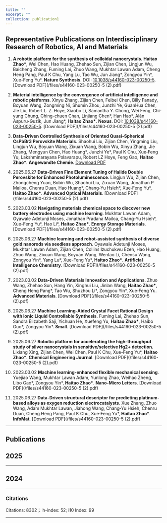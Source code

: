 ```yaml
---
title: ""
excerpt: ""
collection: publication1
---
```


## Representative Publications on Interdisciplinary Research of Robotics, AI and Materials

1. **A robotic platform for the synthesis of colloidal nanocrystals**. **Haitao Zhao\***, Wei Chen, Hao Huang, Zhehao Sun, Zijian Chen, Lingjun Wu, Baicheng Zhang, Fuming Lai, Zhuo Wang, Mukhtar Lawan Adam, Cheng Heng Pang, Paul K Chu, Yang Lu, Tao Wu, Jun Jiang\*, Zongyou Yin\*, Xue-Feng Yu\*. **Nature Synthesis**. DOI: [10.1038/s44160-023-00250-5](https://doi.org/10.1038/s44160-023-00250-5). [Download PDF](/files/s44160-023-00250-5 (2).pdf)

2. **Material intelligence by the convergence of artificial intelligence and robotic platforms**. Xinyu Zhang, Zijian Chen, Feibei Chen, Billy Fanady, Boyuan Wang, Zongming Ni, Shumin Zhou, Junzhi Ye, GuanHua Chen, Jie Liu, Robert L. Z. Hoye, Xiaobo Li, Samantha Y. Chong, Wei Feng, Chi-yung Chung, Ching-chuen Chan, Linjiang Chen\*, Han Hao\*, Alán Aspuru-Guzik, Jun Jiang\*, **Haitao Zhao\***. **Nexus**. DOI: [10.1038/s44160-023-00250-5](https://doi.org/10.1038/s44160-023-00250-5). [Download PDF](/files/s44160-023-00250-5 (2).pdf)

3. **Data-Driven Controlled Synthesis of Oriented Quasi-Spherical CsPbBr3 Perovskite Materials**. Shaohui Liu, Zijian Chen, Yingming Liu, Lingjun Wu, Boyuan Wang, Zixuan Wang, Bobin Wu, Xinyu Zhang, Jie Zhang, Mengyun Chen, Hao Huang\*, Junzhi Ye\*, Paul K Chu, Xue‐Feng Yu, Lakshminarayana Polavarapu, Robert LZ Hoye, Feng Gao, **Haitao Zhao\***. **Angewandte Chemie**. [Download PDF](/files/3.pdf)

4. 2025.06.27 **Data-Driven Fine Element Tuning of Halide Double Perovskite for Enhanced Photoluminescence**. Lingjun Wu, Zijian Chen, Zhongcheng Yuan, Bobin Wu, Shaohui Liu, Zixuan Wang, Jonathan P Mailoa, Chenru Duan, Hao Huang\*, Chang‐Yu Hsieh\*, Xue‐Feng Yu\*, **Haitao Zhao\***. **Advanced Optical Materials**. [Download PDF](/files/s44160-023-00250-5 (2).pdf)

5. 2023.03.02 **Navigating materials chemical space to discover new battery electrodes using machine learning**. Mukhtar Lawan Adam, Oyawale Adetunji Moses, Jonathan Pradana Mailoa, Chang-Yu Hsieh\*, Xue-Feng Yu\*, Hao Li\*, **Haitao Zhao\***. **Energy Storage Materials**. [Download PDF](/files/s44160-023-00250-5 (2).pdf)

6. 2025.06.27 **Machine learning and robot-assisted synthesis of diverse gold nanorods via seedless approach**. Oyawale Adetunji Moses, Mukhtar Lawan Adam, Zijian Chen, Collins Izuchukwu Ezeh, Hao Huang, Zhuo Wang, Zixuan Wang, Boyuan Wang, Wentao Li, Chensu Wang, Zongyou Yin\*, Yang Lu\*, Xue-Feng Yu\*, **Haitao Zhao\***. **Artificial Intelligence Chemistry**. [Download PDF](/files/s44160-023-00250-5 (2).pdf)

7. 2023.03.02 **Data-Driven Materials Innovation and Applications**. Zhuo Wang, Zhehao Sun, Hang Yin, Xinghui Liu, Jinlan Wang, **Haitao Zhao\***, Cheng Heng Pang\*, Tao Wu, Shuzhou Li\*, Zongyou Yin\*, Xue‐Feng Yu. **Advanced Materials**. [Download PDF](/files/s44160-023-00250-5 (2).pdf)

8. 2025.06.27 **Machine Learning-Aided Crystal Facet Rational Design with Ionic Liquid Controllable Synthesis**. Fuming Lai, Zhehao Sun, Sandra Elizabeth Saji, Yichuan He, Xuefeng Yu, **Haitao Zhao\***, Haibo Guo\*, Zongyou Yin\*. **Small**. [Download PDF](/files/s44160-023-00250-5 (2).pdf)

9. 2025.06.27 **Robotic platform for accelerating the high-throughput study of silver nanocrystals in sensitive/selective Hg2+ detection**. Lixiang Xing, Zijian Chen, Wei Chen, Paul K Chu, Xue-Feng Yu\*, **Haitao Zhao\***. **Chemical Engineering Journal**. [Download PDF](/files/s44160-023-00250-5 (2).pdf)

10. 2023.03.02 **Machine learning-enhanced flexible mechanical sensing**. Yuejiao Wang, Mukhtar Lawan Adam, Yunlong Zhao, Weihao Zheng, Libo Gao\*, Zongyou Yin\*, **Haitao Zhao\***. **Nano-Micro Letters**. [Download PDF](/files/s44160-023-00250-5 (2).pdf)

11. 2025.06.27 **Data-Driven structural descriptor for predicting platinum‐based alloys as oxygen reduction electrocatalysts**. Xue Zhang, Zhuo Wang, Adam Mukhtar Lawan, Jiahong Wang, Chang‐Yu Hsieh, Chenru Duan, Cheng Heng Pang, Paul K Chu, Xue‐Feng Yu\*, **Haitao Zhao\***. **InfoMat**. [Download PDF](/files/s44160-023-00250-5 (2).pdf)




    
---
## Publications

## 2025

---
## 2024

---

### Citations

Citations: 8302； h-index: 52; i10 Index: 99

---

